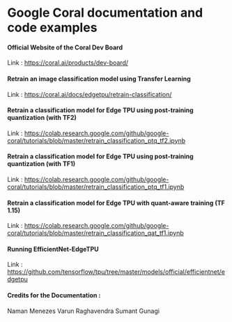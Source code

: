 # Google Coral documentation and code examples

#### Official Website of the Coral Dev Board
Link : https://coral.ai/products/dev-board/

#### Retrain an image classification model using Transfer Learning
Link : https://coral.ai/docs/edgetpu/retrain-classification/

#### Retrain a classification model for Edge TPU using post-training quantization (with TF2)
Link : https://colab.research.google.com/github/google-coral/tutorials/blob/master/retrain_classification_ptq_tf2.ipynb

#### Retrain a classification model for Edge TPU using post-training quantization (with TF1)
Link : https://colab.research.google.com/github/google-coral/tutorials/blob/master/retrain_classification_ptq_tf1.ipynb

#### Retrain a classification model for Edge TPU with quant-aware training (TF 1.15)
Link : https://colab.research.google.com/github/google-coral/tutorials/blob/master/retrain_classification_qat_tf1.ipynb

#### Running EfficientNet-EdgeTPU 
Link : https://github.com/tensorflow/tpu/tree/master/models/official/efficientnet/edgetpu


#### Credits for the Documentation : 

Naman Menezes
Varun Raghavendra
Sumant Gunagi




